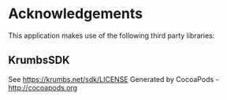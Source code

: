 # Acknowledgements
This application makes use of the following third party libraries:

## KrumbsSDK

See https://krumbs.net/sdk/LICENSE
Generated by CocoaPods - http://cocoapods.org
